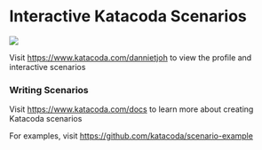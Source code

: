 # Interactive Katacoda Scenarios

[![](http://shields.katacoda.com/katacoda/dannietjoh/count.svg)](https://www.katacoda.com/dannietjoh "Get your profile on Katacoda.com")

Visit https://www.katacoda.com/dannietjoh to view the profile and interactive scenarios

### Writing Scenarios
Visit https://www.katacoda.com/docs to learn more about creating Katacoda scenarios

For examples, visit https://github.com/katacoda/scenario-example
